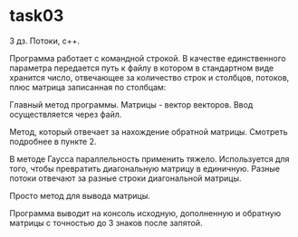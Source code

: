 # task03
3 дз.  Потоки, с++.
 
Программа работает с командной строкой. В качестве единственного параметра передается путь к файлу в котором в стандартном виде хранится число, отвечающее за количество строк и столбцов, потоков, плюс матрица записанная по столбцам:
  

Главный метод программы. Матрицы - вектор векторов. Ввод осуществляется через файл. 
 

Метод, который отвечает за нахождение обратной матрицы. Смотреть подробнее в пункте 2.
 

В методе Гаусса параллельность применить тяжело. Используется для того, чтобы превратить диагональную матрицу в единичную. Разные потоки отвечают за разные строки диагональной  матрицы. 
 

Просто метод для вывода матрицы.
 

Программа выводит на консоль исходную, дополненную и обратную матрицы с точностью до 3 знаков после запятой. 





